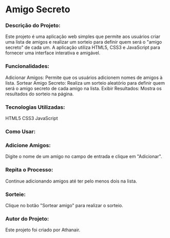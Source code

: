 <h1>Amigo Secreto</h1>

<h3>Descrição do Projeto:</h3>

Este projeto é uma aplicação web simples que permite aos usuários criar uma lista de amigos e realizar um sorteio para definir quem será o "amigo secreto" de cada um. A aplicação utiliza HTML5, CSS3 e JavaScript para fornecer uma interface interativa e amigável.

<h3>Funcionalidades:</h3>

Adicionar Amigos: Permite que os usuários adicionem nomes de amigos à lista.
Sortear Amigo Secreto: Realiza um sorteio aleatório para definir quem será o amigo secreto de cada amigo na lista.
Exibir Resultados: Mostra os resultados do sorteio na página.

<h3>Tecnologias Utilizadas:</h3>

HTML5
CSS3
JavaScript

<h3>Como Usar:</h3>

<h3>Adicione Amigos:</h3> Digite o nome de um amigo no campo de entrada e clique em "Adicionar".

<h3>Repita o Processo:</h3> Continue adicionando amigos até ter pelo menos dois na lista.

<h3>Sorteie:</h3> Clique no botão "Sortear amigo" para realizar o sorteio.

<h3>Autor do Projeto:</h3>

Este projeto foi criado por Athanair.
